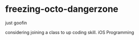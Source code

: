 freezing-octo-dangerzone
========================

just goofin

considering joining a class to up coding skill. iOS Programming
